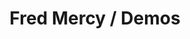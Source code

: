 ---
title: Fred Mercy / Demos
description: Weird experiments, demos, random projects, etc.
useJSON: true # grab "demos.json" as extra data for the template
template: demos # grab "src/views/templates/demos.html" as the template
---